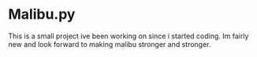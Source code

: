 # Malibu.py

This is a small project ive been working on since i started coding. Im fairly new and look forward to making malibu stronger and stronger.
